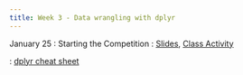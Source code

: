 ```yaml
---
title: Week 3 - Data wrangling with dplyr
---
```


January 25
: Starting the Competition 
  : [Slides](https://sta175-s22.github.io/slides/data_wrangling.html), [Class Activity](https://sta175-s22.github.io/class_activities/STA175_Activity3.html)
  
: [dplyr cheat sheet](https://raw.githubusercontent.com/rstudio/cheatsheets/master/data-transformation.pdf)